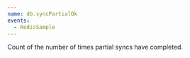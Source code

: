 ```yaml
---
name: db.syncPartialOk
events:
  - RedisSample
---
```


Count of the number of times partial syncs have completed.
